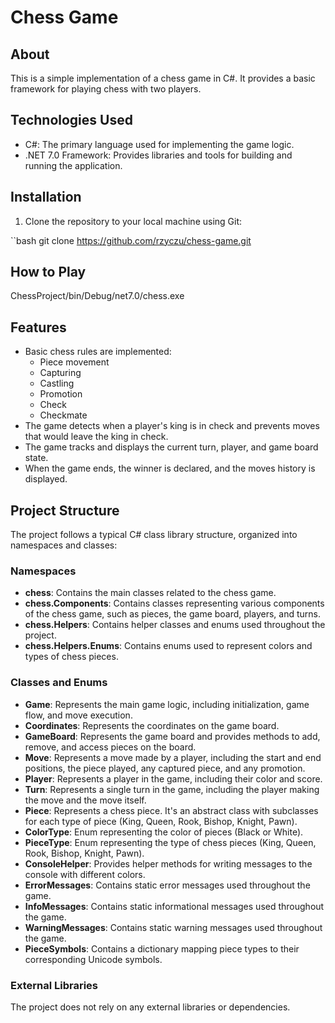 # Chess Game

## About

This is a simple implementation of a chess game in C#. It provides a basic framework for playing chess with two players.

## Technologies Used

- C#: The primary language used for implementing the game logic.
- .NET 7.0 Framework: Provides libraries and tools for building and running the application.

## Installation

1. Clone the repository to your local machine using Git:

``bash git clone https://github.com/rzyczu/chess-game.git

## How to Play

ChessProject/bin/Debug/net7.0/chess.exe

## Features

- Basic chess rules are implemented:
  - Piece movement
  - Capturing
  - Castling
  - Promotion
  - Check
  - Checkmate
- The game detects when a player's king is in check and prevents moves that would leave the king in check.
- The game tracks and displays the current turn, player, and game board state.
- When the game ends, the winner is declared, and the moves history is displayed.

## Project Structure

The project follows a typical C# class library structure, organized into namespaces and classes:

### Namespaces

- **chess**: Contains the main classes related to the chess game.
- **chess.Components**: Contains classes representing various components of the chess game, such as pieces, the game board, players, and turns.
- **chess.Helpers**: Contains helper classes and enums used throughout the project.
- **chess.Helpers.Enums**: Contains enums used to represent colors and types of chess pieces.

### Classes and Enums

- **Game**: Represents the main game logic, including initialization, game flow, and move execution.
- **Coordinates**: Represents the coordinates on the game board.
- **GameBoard**: Represents the game board and provides methods to add, remove, and access pieces on the board.
- **Move**: Represents a move made by a player, including the start and end positions, the piece played, any captured piece, and any promotion.
- **Player**: Represents a player in the game, including their color and score.
- **Turn**: Represents a single turn in the game, including the player making the move and the move itself.
- **Piece**: Represents a chess piece. It's an abstract class with subclasses for each type of piece (King, Queen, Rook, Bishop, Knight, Pawn).
- **ColorType**: Enum representing the color of pieces (Black or White).
- **PieceType**: Enum representing the type of chess pieces (King, Queen, Rook, Bishop, Knight, Pawn).
- **ConsoleHelper**: Provides helper methods for writing messages to the console with different colors.
- **ErrorMessages**: Contains static error messages used throughout the game.
- **InfoMessages**: Contains static informational messages used throughout the game.
- **WarningMessages**: Contains static warning messages used throughout the game.
- **PieceSymbols**: Contains a dictionary mapping piece types to their corresponding Unicode symbols.

### External Libraries

The project does not rely on any external libraries or dependencies.
